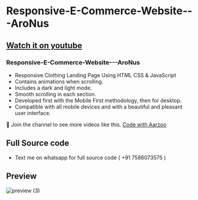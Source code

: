 # Responsive-E-Commerce-Website---AroNus

## [Watch it on youtube](https://youtu.be/kSoen4NJnY0)
### Responsive-E-Commerce-Website---AroNus

- Responsive Clothing Landing Page Using HTML CSS & JavaScript
- Contains animations when scrolling.
- Includes a dark and light mode.
- Smooth scrolling in each section.
- Developed first with the Mobile First methodology, then for desktop.
- Compatible with all mobile devices and with a beautiful and pleasant user interface.

💙 Join the channel to see more videos like this. [Code with Aarzoo](https://www.youtube.com/channel/UCSm-oKFIIqTHnXnVQoS5TOQ)

## Full Source code
- Text me on whatsapp for full source code ( +91 7586073575 )

## Preview

![preview (3)](https://user-images.githubusercontent.com/59678435/194881872-a2b92e6c-ef33-438e-9325-2801facbe068.png)
